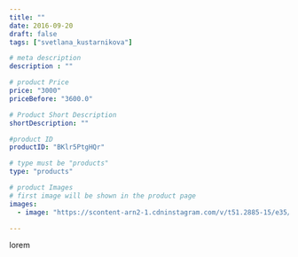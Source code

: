 ```yaml
---
title: ""
date: 2016-09-20
draft: false
tags: ["svetlana_kustarnikova"]

# meta description
description : ""

# product Price
price: "3000"
priceBefore: "3600.0"

# Product Short Description
shortDescription: ""

#product ID
productID: "BKlr5PtgHQr"

# type must be "products"
type: "products"

# product Images
# first image will be shown in the product page
images:
  - image: "https://scontent-arn2-1.cdninstagram.com/v/t51.2885-15/e35/14280576_352303885111870_1938182778_n.jpg?tp=1&_nc_ht=scontent-arn2-1.cdninstagram.com&_nc_cat=110&_nc_ohc=IAuVtlFLQCcAX-72i8d&ccb=7-4&oh=fcabd4e17ebfd2726dc6df02e7f05aaf&oe=6081EA9D&ig_cache_key=MTM0MzY3MzExMzcxOTYzMjkzOQ%3D%3D.2-ccb7-4"

---
```

lorem
